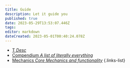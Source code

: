 ```yaml
---
title: Guide
description: Let it guide you
published: true
date: 2023-05-29T13:53:07.446Z
tags: 
editor: markdown
dateCreated: 2023-05-01T00:40:24.078Z
---
```


- [T *Desc*](/guide/)
- [Compendium *A list of literally everything*](/guide/compendium)
- [Mechanics *Core Mechanics and functionality*](/guide/core)
{.links-list}
